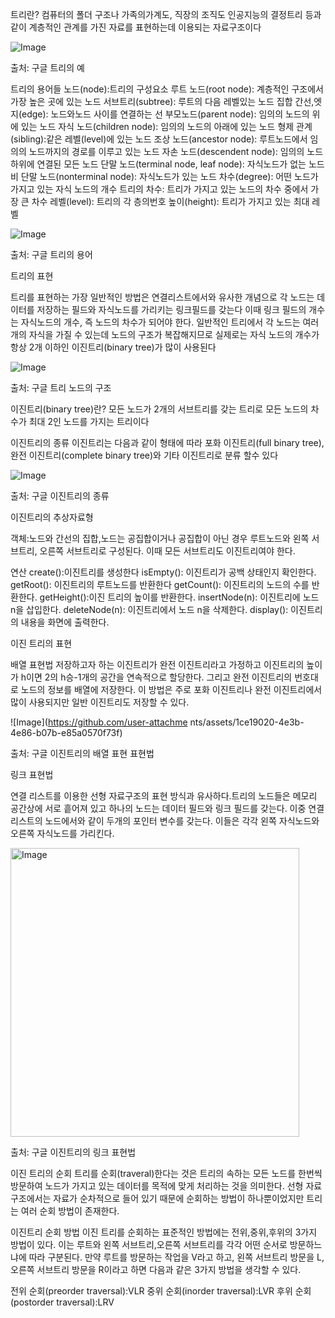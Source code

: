 트리란?
컴퓨터의 폴더 구조나 가족의가계도, 직장의 조직도 인공지능의 결정트리 등과 같이 계층적인 관계를 가진 자료를 표현하는데 이용되는 자료구조이다

![Image](https://github.com/user-attachments/assets/53541306-eb60-4b86-8919-fb8941ec12fb)

출처: 구글 트리의 예


트리의 용어들
노드(node):트리의 구성요소
루트 노드(root node): 계층적인 구조에서 가장 높은 곳에 있는 노드
서브트리(subtree): 루트의 다음 레벨있는 노드 집합
간선,엣지(edge): 노드와노드 사이를 연결하는 선
부모노드(parent node): 임의의 노드의 위에 있는 노드
자식 노드(children node): 임의의 노드의 아래에 있는 노드
형제 관계(sibling):같은 레벨(level)에 있는 노드
조상 노드(ancestor node): 루트노드에서 임의의 노드까지의 경로를 이루고 있는 노드
자손 노드(descendent node): 임의의 노드 하위에 연결된 모든 노드
단말 노드(terminal node, leaf node): 자식노드가 없는 노드
비 단말 노드(nonterminal node): 자식노드가 있는 노드
차수(degree): 어떤 노드가 가지고 있는 자식 노드의 개수
트리의 차수: 트리가 가지고 있는 노드의 차수 중에서 가장 큰 차수
레벨(level): 트리의 각 층의번호
높이(height): 트리가 가지고 있는 최대 레벨


![Image](https://github.com/user-attachments/assets/f73d86b0-9109-4df2-9183-04ad99a5ecea)

출처: 구글 트리의 용어 


트리의 표현

트리를 표현하는 가장 일반적인 방법은 연결리스트에서와 유사한 개념으로 각 노드는 데이터를 저장하는 필드와 자식노드를 가리키는 링크필드를 갖는다
이때 링크 필드의 개수는 자식노드의 개수, 즉 노드의 차수가 되어야 한다. 일반적인 트리에서 각 노드는 여러개의 자식을 가질 수 있는데 노드의 구조가 복잡해지므로
실제로는 자식 노드의 개수가 항상 2개 이하인 이진트리(binary tree)가 많이 사용된다

![Image](https://github.com/user-attachments/assets/df9b0b6b-699e-4df5-a6a0-d831d4f35762)

출처: 구글 트리 노드의 구조


이진트리(binary tree)란?
모든 노드가 2개의 서브트리를 갖는 트리로 모든 노드의 차수가 최대 2인 노드를 가지는 트리이다

이진트리의 종류
이진트리는 다음과 같이 형태에 따라 포화 이진트리(full binary tree),완전 이진트리(complete binary tree)와 기타 이진트리로 분류 할수 있다

![Image](https://github.com/user-attachments/assets/b6559061-0858-4db8-9bb2-0c55f3eee6ea)

출처: 구글 이진트리의 종류

이진트리의 추상자료형

객체:노드와 간선의 집합,노드는 공집합이거나 공집합이 아닌 경우 루트노드와 왼쪽 서브트리, 오른쪽 서브트리로 구성된다. 이때 모든 서브트리도 이진트리여야 한다.

연산  create():이진트리를 생성한다
      isEmpty(): 이진트리가 공백 상태인지 확인한다.
      getRoot(): 이진트리의 루트노드를 반환한다
      getCount(): 이진트리의 노드의 수를 반환한다.
      getHeight():이진 트리의 높이를 반환한다.
      insertNode(n): 이진트리에 노드 n을 삽입한다.
      deleteNode(n): 이진트리에서 노드 n을 삭제한다.
      display(): 이진트리의 내용을 화면에 출력한다.


이진 트리의 표현

배열 표현법
저장하고자 하는 이진트리가 완전 이진트리라고 가정하고 이진트리의 높이가 h이면 2의 h승-1개의 공간을 연속적으로 할당한다. 그리고 완전 이진트리의 번호대로 노드의 정보를 배열에 저장한다.
이 방법은 주로 포화 이진트리나 완전 이진트리에서 많이 사용되지만 일반 이진트리도 저장할 수 있다.

![Image](https://github.com/user-attachme nts/assets/1ce19020-4e3b-4e86-b07b-e85a0570f73f)

출처: 구글 이진트리의 배열 표현 표현법

링크 표현법

연결 리스트를 이용한 선형 자료구조의 표현 방식과 유사하다.트리의 노드들은 메모리 공간상에 서로 흩어져 있고 하나의 노드는 데이터 필드와 링크 필드를 갖는다. 이중 연결리스트의 노드에서와 같이 두개의 포인터 변수를 갖는다. 이들은 각각 왼쪽 자식노드와 오른쪽 자식노드를 가리킨다.

<img width="462" alt="Image" src="https://github.com/user-attachments/assets/d4a20123-9bc5-4fdb-8c46-1a96462c0a03" />

출처: 구글 이진트리의 링크 표현법


이진 트리의 순회
트리를 순회(traveral)한다는 것은 트리의 속하는 모든 노드를 한번씩 방문하여 노드가 가지고 있는 데이터를 목적에 맞게 처리하는 것을 의미한다.
선형 자료구조에서는 자료가 순차적으로 들어 있기 때문에 순회하는 방법이 하나뿐이었지만 트리는 여러 순회 방법이 존재한다.

이진트리 순회 방법
이진 트리를 순회하는 표준적인 방법에는 전위,중위,후위의 3가지 방법이 있다.
이는 루트와 왼쪽 서브트리,오른쪽 서브트리를 각각 어떤 순서로 방문하느냐에 따라 구분된다.
만약 루트를 방문하는 작업을 V라고 하고, 왼쪽 서브트리 방문을 L,오른쪽 서브트리 방문을 R이라고 하면 다음과 같은 3가지 방법을 생각할 수 있다.

전위 순회(preorder traversal):VLR
중위 순회(inorder traversal):LVR
후위 순회(postorder traversal):LRV




